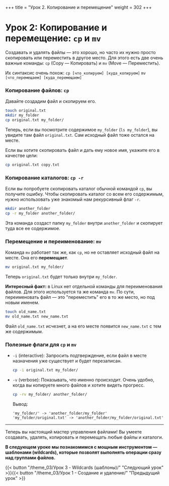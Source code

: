 +++
title = "Урок 2. Копирование и перемещение"
weight = 302
+++
# Урок 2: Копирование и перемещение: `cp` и `mv`

Создавать и удалять файлы — это хорошо, но часто их нужно просто скопировать или переместить в другое место. Для этого есть две очень важные команды: `cp` (Copy — Копировать) и `mv` (Move — Переместить).

Их синтаксис очень похож:
`cp [что_копируем] [куда_копируем]`
`mv [что_перемещаем] [куда_перемещаем]`

### Копирование файлов: `cp`

Давайте создадим файл и скопируем его.
```bash
touch original.txt
mkdir my_folder
cp original.txt my_folder/
```
Теперь, если вы посмотрите содержимое `my_folder` (`ls my_folder`), вы увидите там файл `original.txt`. Сам исходный файл тоже остался на месте.

Если вы хотите скопировать файл и дать ему новое имя, укажите его в качестве цели:
```bash
cp original.txt copy.txt
```

### Копирование каталогов: `cp -r`

Если вы попробуете скопировать каталог обычной командой `cp`, вы получите ошибку. Чтобы скопировать каталог со всем его содержимым, нужно использовать уже знакомый нам рекурсивный флаг `-r`.

```bash
mkdir another_folder
cp -r my_folder another_folder/
```
Эта команда создаст папку `my_folder` внутри `another_folder` и скопирует туда все ее содержимое.

### Перемещение и переименование: `mv`

Команда `mv` работает так же, как `cp`, но не оставляет исходный файл на месте. Она его **перемещает**.

```bash
mv original.txt my_folder/
```
Теперь `original.txt` будет только внутри `my_folder`.

**Интересный факт:** в Linux нет отдельной команды для переименования файлов. Для этого используется та же команда `mv`. По сути, переименовать файл — это "переместить" его в то же место, но под новым именем.

```bash
touch old_name.txt
mv old_name.txt new_name.txt
```
Файл `old_name.txt` исчезнет, а на его месте появится `new_name.txt` с тем же содержимым.

### Полезные флаги для `cp` и `mv`

*   `-i` (interactive): Запросить подтверждение, если файл в месте назначения уже существует и будет перезаписан.
    ```bash
    cp -i original.txt my_folder/
    ```
*   `-v` (verbose): Показывать, что именно происходит. Очень удобно, когда вы копируете много файлов и хотите видеть прогресс.
    ```bash
    cp -rv my_folder/ another_folder/
    ```
    Вывод:
    ```
    'my_folder/' -> 'another_folder/my_folder'
    'my_folder/original.txt' -> 'another_folder/my_folder/original.txt'
    ```

---
Теперь вы настоящий мастер управления файлами! Вы умеете создавать, удалять, копировать и перемещать любые файлы и каталоги.

**В следующем уроке мы познакомимся с мощным инструментом — шаблонами (wildcards), которые позволят выполнять операции сразу над группами файлов.**

{{< button "/theme_03/Урок 3 - Wildcards (шаблоны)/" "Следующий урок" >}}{{< button "/theme_03/Урок 1 - Создание и удаление/" "Предыдущий урок" >}}
